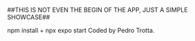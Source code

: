 ##THIS IS NOT EVEN THE BEGIN OF THE APP, JUST A SIMPLE SHOWCASE##


npm install + npx expo start
Coded by Pedro Trotta.
